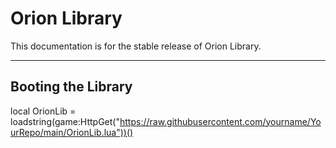 # Orion Library

This documentation is for the stable release of Orion Library.

---

## Booting the Library

local OrionLib = loadstring(game:HttpGet("https://raw.githubusercontent.com/yourname/YourRepo/main/OrionLib.lua"))()

